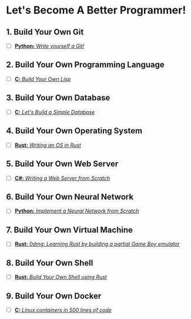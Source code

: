 # Let's Become A Better Programmer!

## 1. Build Your Own Git
- [ ] [**Python:** *Write yourself a Git!*](https://wyag.thb.lt/)

## 2. Build Your Own Programming Language
- [ ] [**C:** *Build Your Own Lisp*](http://www.buildyourownlisp.com/)

## 3. Build Your Own Database
- [ ] [**C:** *Let's Build a Simple Database*](https://cstack.github.io/db_tutorial/)

## 4. Build Your Own Operating System
- [ ] [**Rust:** *Writing an OS in Rust*](https://os.phil-opp.com/)

## 5. Build Your Own Web Server
- [ ] [**C#:** *Writing a Web Server from Scratch*](https://www.codeproject.com/Articles/859108/Writing-a-Web-Server-from-Scratch)

## 6. Build Your Own Neural Network
- [ ] [**Python:** *Implement a Neural Network from Scratch*](https://victorzhou.com/blog/intro-to-neural-networks/)

## 7. Build Your Own Virtual Machine
- [ ] [**Rust:** *0dmg: Learning Rust by building a partial Game Boy emulator*](https://jeremybanks.github.io/0dmg/)

## 8. Build Your Own Shell
- [ ] [**Rust:** *Build Your Own Shell using Rust*](https://www.joshmcguigan.com/blog/build-your-own-shell-rust/)

## 9. Build Your Own Docker
- [ ] [**C:** *Linux containers in 500 lines of code*](https://blog.lizzie.io/linux-containers-in-500-loc.html)
